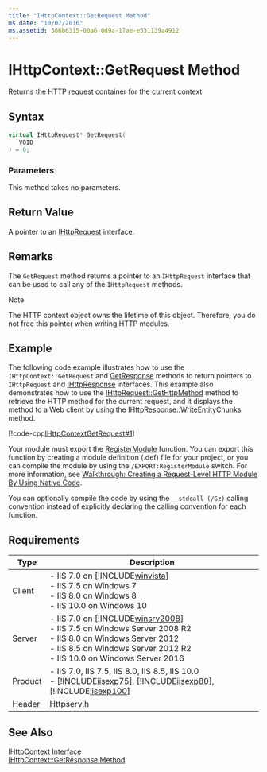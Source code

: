 ```yaml
---
title: "IHttpContext::GetRequest Method"
ms.date: "10/07/2016"
ms.assetid: 566b6315-00a6-0d9a-17ae-e531139a4912
---
```

# IHttpContext::GetRequest Method
Returns the HTTP request container for the current context.  
  
## Syntax  
  
```cpp  
virtual IHttpRequest* GetRequest(  
   VOID  
) = 0;  
```  
  
### Parameters  
 This method takes no parameters.  
  
## Return Value  
 A pointer to an [IHttpRequest](../../web-development-reference/native-code-api-reference/ihttprequest-interface.md) interface.  
  
## Remarks  
 The `GetRequest` method returns a pointer to an `IHttpRequest` interface that can be used to call any of the `IHttpRequest` methods.  
  
> [!NOTE]
>  The HTTP context object owns the lifetime of this object. Therefore, you do not free this pointer when writing HTTP modules.  
  
## Example  
 The following code example illustrates how to use the `IHttpContext::GetRequest` and [GetResponse](../../web-development-reference/native-code-api-reference/ihttpcontext-getresponse-method.md) methods to return pointers to `IHttpRequest` and [IHttpResponse](../../web-development-reference/native-code-api-reference/ihttpresponse-interface.md) interfaces. This example also demonstrates how to use the [IHttpRequest::GetHttpMethod](../../web-development-reference/native-code-api-reference/ihttprequest-gethttpmethod-method.md) method to retrieve the HTTP method for the current request, and it displays the method to a Web client by using the [IHttpResponse::WriteEntityChunks](../../web-development-reference/native-code-api-reference/ihttpresponse-writeentitychunks-method.md) method.  
  
 [!code-cpp[IHttpContextGetRequest#1](../../../samples/snippets/cpp/VS_Snippets_IIS/IIS7/IHttpContextGetRequest/cpp/IHttpContextGetRequest.cpp#1)]  
  
 Your module must export the [RegisterModule](../../web-development-reference/native-code-api-reference/pfn-registermodule-function.md) function. You can export this function by creating a module definition (.def) file for your project, or you can compile the module by using the `/EXPORT:RegisterModule` switch. For more information, see [Walkthrough: Creating a Request-Level HTTP Module By Using Native Code](../../web-development-reference/native-code-development-overview/walkthrough-creating-a-request-level-http-module-by-using-native-code.md).  
  
 You can optionally compile the code by using the `__stdcall (/Gz)` calling convention instead of explicitly declaring the calling convention for each function.  
  
## Requirements  
  
|Type|Description|  
|----------|-----------------|  
|Client|-   IIS 7.0 on [!INCLUDE[winvista](../../wmi-provider/includes/winvista-md.md)]<br />-   IIS 7.5 on Windows 7<br />-   IIS 8.0 on Windows 8<br />-   IIS 10.0 on Windows 10|  
|Server|-   IIS 7.0 on [!INCLUDE[winsrv2008](../../wmi-provider/includes/winsrv2008-md.md)]<br />-   IIS 7.5 on Windows Server 2008 R2<br />-   IIS 8.0 on Windows Server 2012<br />-   IIS 8.5 on Windows Server 2012 R2<br />-   IIS 10.0 on Windows Server 2016|  
|Product|-   IIS 7.0, IIS 7.5, IIS 8.0, IIS 8.5, IIS 10.0<br />-   [!INCLUDE[iisexp75](../../web-development-reference/native-code-api-reference/includes/iisexp75-md.md)], [!INCLUDE[iisexp80](../../web-development-reference/native-code-api-reference/includes/iisexp80-md.md)], [!INCLUDE[iisexp100](../../web-development-reference/native-code-api-reference/includes/iisexp100-md.md)]|  
|Header|Httpserv.h|  
  
## See Also  
 [IHttpContext Interface](../../web-development-reference/native-code-api-reference/ihttpcontext-interface.md)   
 [IHttpContext::GetResponse Method](../../web-development-reference/native-code-api-reference/ihttpcontext-getresponse-method.md)